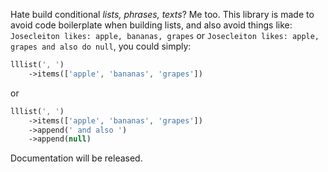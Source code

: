 Hate build conditional _lists, phrases, texts_? Me too. This library is made to avoid code boilerplate when building
lists, and also avoid things like: `Josecleiton likes: apple, bananas, grapes` 
or `Josecleiton likes: apple, grapes and also do null`, you could simply:

```php
lllist(', ')
    ->items(['apple', 'bananas', 'grapes'])
```

or

```php
lllist(', ')
    ->items(['apple', 'bananas', 'grapes'])
    ->append(' and also ')
    ->append(null)
```

Documentation will be released.